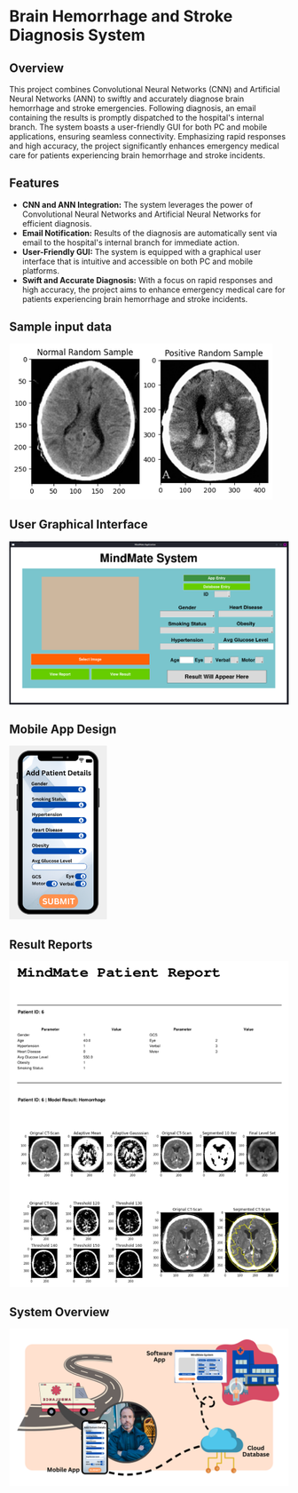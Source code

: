 # Brain Hemorrhage and Stroke Diagnosis System

## Overview

This project combines Convolutional Neural Networks (CNN) and Artificial Neural Networks (ANN) to swiftly and accurately diagnose brain hemorrhage and stroke emergencies. Following diagnosis, an email containing the results is promptly dispatched to the hospital's internal branch. The system boasts a user-friendly GUI for both PC and mobile applications, ensuring seamless connectivity. Emphasizing rapid responses and high accuracy, the project significantly enhances emergency medical care for patients experiencing brain hemorrhage and stroke incidents.

## Features

- **CNN and ANN Integration:** The system leverages the power of Convolutional Neural Networks and Artificial Neural Networks for efficient diagnosis.
- **Email Notification:** Results of the diagnosis are automatically sent via email to the hospital's internal branch for immediate action.
- **User-Friendly GUI:** The system is equipped with a graphical user interface that is intuitive and accessible on both PC and mobile platforms.
- **Swift and Accurate Diagnosis:** With a focus on rapid responses and high accuracy, the project aims to enhance emergency medical care for patients experiencing brain hemorrhage and stroke incidents.

## Sample input data

<img title="" src="./imgs/smaple_input.png" alt="" width="475">

## User Graphical Interface

<img title="" src="./imgs/gui.png" alt="" width="679">

## Mobile App Design

<img title="" src="./imgs/mobile_app.png" alt="" width="176">

## Result Reports

<img title="" src="./imgs/res_report.png" alt="" width="715">

## System Overview

<img title="" src="./imgs/system_over.png" alt="" width="713">